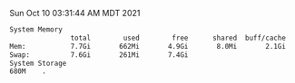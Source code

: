 Sun Oct 10 03:31:44 AM MDT 2021
```bash
System Memory
               total        used        free      shared  buff/cache   available
Mem:           7.7Gi       662Mi       4.9Gi       8.0Mi       2.1Gi       6.7Gi
Swap:          7.6Gi       261Mi       7.4Gi
System Storage
680M	.
```
```bash
